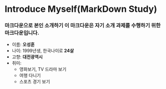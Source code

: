 Introduce Myself(MarkDown Study)
==================================

### 마크다운으로 본인 소개하기   이 마크다운은 자기 소개 과제를 수행하기 위한 마크다운입니다.  

- 이름: **오성훈**
- 나이: 1999년생, 한국나이로 __24살__
- 고향: __대전광역시__
- 취미:
  - 영화보기, TV 드라마 보기
  - 여행 다니기
  - 스포츠 경기 보기

